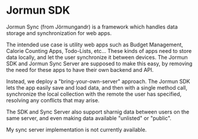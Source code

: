 # Jormun SDK

Jormun Sync (from Jörmungandr) is a framework which handles data storage and synchronization for web apps.

The intended use case is utility web apps such as Budget Management, Calorie Counting Apps, Todo-Lists, etc... These kinds of apps need to store data locally, and let the user synchronize it between devices. The Jormun SDK and Jormun Sync Server are supposed to make this easy, by removing the need for these apps to have their own backend and API.

Instead, we deploy a "bring-your-own-server" approach. The Jormun SDK lets the app easily save and load data, and then with a single method call, synchronize the local collection with the remote the user has specified, resolving any conflicts that may arise.

The SDK and Sync Server also support sharnig data between users on the same server, and even making data available "unlisted" or "public".

My sync server implementation is not currently available.